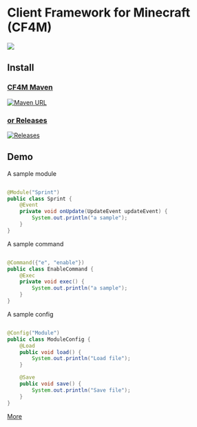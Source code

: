 # Client Framework for Minecraft (CF4M)

[![](https://cf4m.github.io/hero.png)]("https://cf4m.github.io")

## Install

### [CF4M Maven](https://cf4m.github.io/maven)

[![Maven URL](https://img.shields.io/maven-metadata/v?metadataUrl=https%3A%2F%2Fmaven.enaium.cn%2Fcn%2Fenaium%2Fcf4m%2Fcf4m%2Fmaven-metadata.xml&style=flat-square)](https://maven.enaium.cn)

### [or Releases](https://github.com/cf4m/cf4m/releases)

[![Releases](https://img.shields.io/github/v/release/cf4m/cf4m?style=flat-square)](https://github.com/cf4m/cf4m/releases)

## Demo

A sample module

```java

@Module("Sprint")
public class Sprint {
    @Event
    private void onUpdate(UpdateEvent updateEvent) {
        System.out.println("a sample");
    }
}
```

A sample command

```java

@Command({"e", "enable"})
public class EnableCommand {
    @Exec
    private void exec() {
        System.out.println("a sample");
    }
}
```

A sample config

```java

@Config("Module")
public class ModuleConfig {
    @Load
    public void load() {
        System.out.println("Load file");
    }

    @Save
    public void save() {
        System.out.println("Save file");
    }
}
```

[More](https://cf4m.enaium.cn)